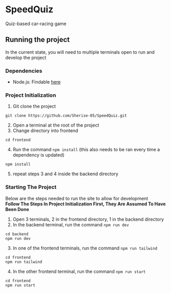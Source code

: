 # SpeedQuiz
Quiz-based car-racing game

## Running the project  

In the current state, you will need to multiple terminals open to run and develop the project  

### Dependencies

- Node.js: Findable [here](https://nodejs.org/en)

### Project Initialization

1. Git clone the project
```
git clone https://github.com/Sherise-05/SpeedQuiz.git
```
2. Open a terminal at the root of the project
3. Change directory into frontend
```
cd frontend
```
4. Run the command `npm install` (this also needs to be ran every time a dependency is updated)
```
npm install
```
5. repeat steps 3 and 4 inside the backend directory

### Starting The Project

Below are the steps needed to run the site to allow for development  
**Follow The Steps In Project Initialization First, They Are Assumed To Have Been Done**

1. Open 3 terminals, 2 in the frontend directory, 1 in the backend directory
2. In the backend terminal, run the command `npm run dev`
```
cd backend
npm run dev
```
3. In one of the frontend terminals, run the command `npm run tailwind`
```
cd frontend
npm run tailwind
```
4. In the other frontend terminal, run the command `npm run start`
```
cd frontend
npm run start
```

